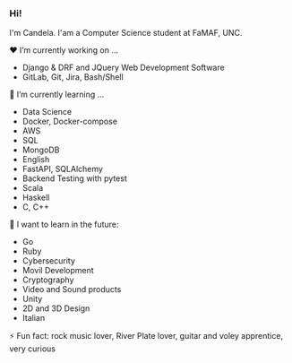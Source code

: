 ### Hi!

I'm Candela. I'am a Computer Science student at FaMAF, UNC.

:hearts: I’m currently working on ...

  - Django & DRF and JQuery Web Development Software 
  - GitLab, Git, Jira, Bash/Shell

🌱 I’m currently learning ...

  - Data Science
  - Docker, Docker-compose
  - AWS
  - SQL
  - MongoDB
  - English
  - FastAPI, SQLAlchemy
  - Backend Testing with pytest
  - Scala
  - Haskell
  - C, C++

:rainbow: I want to learn in the future:
  
  - Go
  - Ruby
  - Cybersecurity
  - Movil Development
  - Cryptography
  - Video and Sound products
  - Unity
  - 2D and 3D Design
  - Italian

⚡ Fun fact: rock music lover, River Plate lover, guitar and voley apprentice, very curious
<!--
**Knd9/Knd9** is a ✨ _special_ ✨ repository because its `README.md` (this file) appears on your GitHub profile.

Here are some ideas to get you started:

- 🔭 I’m currently working on ...
- 🌱 I’m currently learning ...
- 👯 I’m looking to collaborate on ...
- 🤔 I’m looking for help with ...
- 💬 Ask me about ...
- 📫 How to reach me: ...
- 😄 Pronouns: ...
- ⚡ Fun fact: ...
-->
